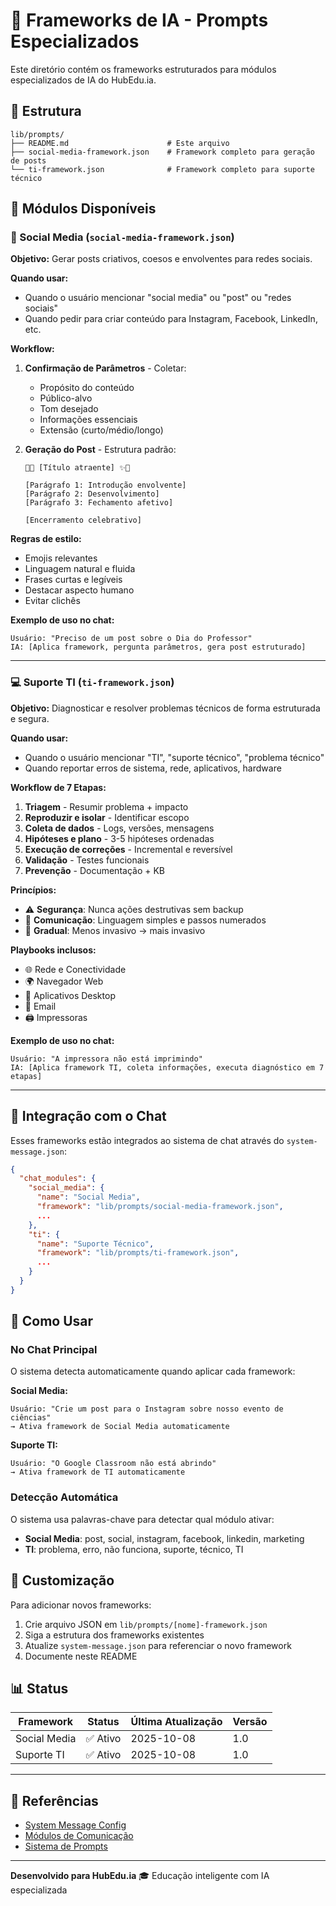 # 🧠 Frameworks de IA - Prompts Especializados

Este diretório contém os frameworks estruturados para módulos especializados de IA do HubEdu.ia.

## 📁 Estrutura

```
lib/prompts/
├── README.md                      # Este arquivo
├── social-media-framework.json    # Framework completo para geração de posts
└── ti-framework.json              # Framework completo para suporte técnico
```

## 🎯 Módulos Disponíveis

### 📱 Social Media (`social-media-framework.json`)

**Objetivo:** Gerar posts criativos, coesos e envolventes para redes sociais.

**Quando usar:**
- Quando o usuário mencionar "social media" ou "post" ou "redes sociais"
- Quando pedir para criar conteúdo para Instagram, Facebook, LinkedIn, etc.

**Workflow:**
1. **Confirmação de Parâmetros** - Coletar:
   - Propósito do conteúdo
   - Público-alvo
   - Tom desejado
   - Informações essenciais
   - Extensão (curto/médio/longo)

2. **Geração do Post** - Estrutura padrão:
   ```
   📸✨ [Título atraente] ✨📸
   
   [Parágrafo 1: Introdução envolvente]
   [Parágrafo 2: Desenvolvimento]
   [Parágrafo 3: Fechamento afetivo]
   
   [Encerramento celebrativo]
   ```

**Regras de estilo:**
- Emojis relevantes
- Linguagem natural e fluida
- Frases curtas e legíveis
- Destacar aspecto humano
- Evitar clichês

**Exemplo de uso no chat:**
```
Usuário: "Preciso de um post sobre o Dia do Professor"
IA: [Aplica framework, pergunta parâmetros, gera post estruturado]
```

---

### 💻 Suporte TI (`ti-framework.json`)

**Objetivo:** Diagnosticar e resolver problemas técnicos de forma estruturada e segura.

**Quando usar:**
- Quando o usuário mencionar "TI", "suporte técnico", "problema técnico"
- Quando reportar erros de sistema, rede, aplicativos, hardware

**Workflow de 7 Etapas:**
1. **Triagem** - Resumir problema + impacto
2. **Reproduzir e isolar** - Identificar escopo
3. **Coleta de dados** - Logs, versões, mensagens
4. **Hipóteses e plano** - 3-5 hipóteses ordenadas
5. **Execução de correções** - Incremental e reversível
6. **Validação** - Testes funcionais
7. **Prevenção** - Documentação + KB

**Princípios:**
- ⚠️ **Segurança**: Nunca ações destrutivas sem backup
- 💬 **Comunicação**: Linguagem simples e passos numerados
- 🔧 **Gradual**: Menos invasivo → mais invasivo

**Playbooks inclusos:**
- 🌐 Rede e Conectividade
- 🌍 Navegador Web
- 💾 Aplicativos Desktop
- 📧 Email
- 🖨️ Impressoras

**Exemplo de uso no chat:**
```
Usuário: "A impressora não está imprimindo"
IA: [Aplica framework TI, coleta informações, executa diagnóstico em 7 etapas]
```

---

## 🔄 Integração com o Chat

Esses frameworks estão integrados ao sistema de chat através do `system-message.json`:

```json
{
  "chat_modules": {
    "social_media": {
      "name": "Social Media",
      "framework": "lib/prompts/social-media-framework.json",
      ...
    },
    "ti": {
      "name": "Suporte Técnico",
      "framework": "lib/prompts/ti-framework.json",
      ...
    }
  }
}
```

## 📝 Como Usar

### No Chat Principal

O sistema detecta automaticamente quando aplicar cada framework:

**Social Media:**
```
Usuário: "Crie um post para o Instagram sobre nosso evento de ciências"
→ Ativa framework de Social Media automaticamente
```

**Suporte TI:**
```
Usuário: "O Google Classroom não está abrindo"
→ Ativa framework de TI automaticamente
```

### Detecção Automática

O sistema usa palavras-chave para detectar qual módulo ativar:

- **Social Media**: post, social, instagram, facebook, linkedin, marketing
- **TI**: problema, erro, não funciona, suporte, técnico, TI

## 🎨 Customização

Para adicionar novos frameworks:

1. Crie arquivo JSON em `lib/prompts/[nome]-framework.json`
2. Siga a estrutura dos frameworks existentes
3. Atualize `system-message.json` para referenciar o novo framework
4. Documente neste README

## 📊 Status

| Framework | Status | Última Atualização | Versão |
|-----------|--------|-------------------|--------|
| Social Media | ✅ Ativo | 2025-10-08 | 1.0 |
| Suporte TI | ✅ Ativo | 2025-10-08 | 1.0 |

---

## 🔗 Referências

- [System Message Config](../../system-message.json)
- [Módulos de Comunicação](../../MODULOS_COMUNICACAO_IMPLEMENTADOS.md)
- [Sistema de Prompts](../../SYSTEM_PROMPTS_IMPLEMENTATION_SUMMARY.md)

---

**Desenvolvido para HubEdu.ia** 🎓
Educação inteligente com IA especializada

